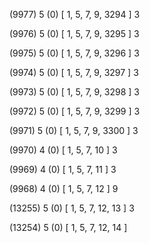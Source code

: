 (9977) 5 (0) [ 1, 5, 7, 9, 3294 ] 3 


(9976) 5 (0) [ 1, 5, 7, 9, 3295 ] 3 


(9975) 5 (0) [ 1, 5, 7, 9, 3296 ] 3 


(9974) 5 (0) [ 1, 5, 7, 9, 3297 ] 3 


(9973) 5 (0) [ 1, 5, 7, 9, 3298 ] 3 


(9972) 5 (0) [ 1, 5, 7, 9, 3299 ] 3 


(9971) 5 (0) [ 1, 5, 7, 9, 3300 ] 3 


(9970) 4 (0) [ 1, 5, 7, 10 ] 3 


(9969) 4 (0) [ 1, 5, 7, 11 ] 3 


(9968) 4 (0) [ 1, 5, 7, 12 ] 9 


(13255) 5 (0) [ 1, 5, 7, 12, 13 ] 3 


(13254) 5 (0) [ 1, 5, 7, 12, 14 ]  

